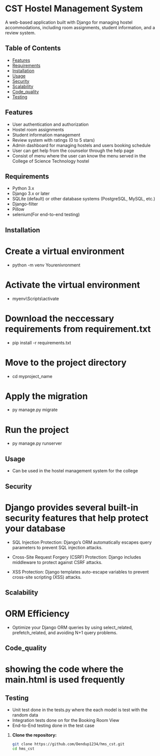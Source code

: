 # CST Hostel Management System

A web-based application built with Django for managing hostel accommodations, including room assignments, student information, and a review system.

## Table of Contents

- [Features](#features)
- [Requirements](#requirements)
- [Installation](#installation)
- [Usage](#usage)
- [Security](#security)
- [Scalability](#Scalability)
- [Code_quality](#Code_quality)
- [Testing](#testing)

## Features

- User authentication and authorization
- Hostel room assignments
- Student information management
- Review system with ratings (0 to 5 stars)
- Admin dashboard for managing hostels and users booking schedule
- User can get help from the counselor through the help page
- Consist of menu where the user can know the menu served in the College of Science Technology hostel

## Requirements

- Python 3.x
- Django 3.x or later
- SQLite (default) or other database systems (PostgreSQL, MySQL, etc.)
- Django-filter 
- Pillow
- selenium(For end-to-end testing)

## Installation

# Create a virtual environment

- python -m venv Yourenivronment

# Activate the virtual environment
- myenv\Scripts\activate

# Download the neccessary requirements from requirement.txt
- pip install -r requirements.txt

# Move to the project directory
- cd myproject_name

# Apply the migration
- py manage.py migrate

# Run the project 
- py manage.py runserver

## Usage

- Can be used in the hostel management system for the college

## Security

# Django provides several built-in security features that help protect your database

- SQL Injection Protection: Django’s ORM automatically escapes query parameters to prevent SQL injection attacks.

- Cross-Site Request Forgery (CSRF) Protection: Django includes middleware to protect against CSRF attacks.

- XSS Protection: Django templates auto-escape variables to prevent cross-site scripting (XSS) attacks.

## Scalability

 # ORM Efficiency
 - Optimize your Django ORM queries by using select_related, prefetch_related, and avoiding N+1 query problems.

## Code_quality

# showing the code where the main.html is used frequently

## Testing

-  Unit test done in the tests.py where the each model is test with the random data 
-  Integration tests done on for the Booking Room View
-  End-to-End testing done in the test case 

1. **Clone the repository:**

   ```bash
   git clone https://github.com/Dendup1234/hms_cst.git
   cd hms_cst
